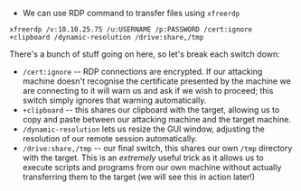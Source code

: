 - We can use RDP command to transfer files using `xfreerdp`

```
xfreerdp /v:10.10.25.75 /u:USERNAME /p:PASSWORD /cert:ignore +clipboard /dynamic-resolution /drive:share,/tmp
```

There's a bunch of stuff going on here, so let's break each switch down:

- `/cert:ignore` -- RDP connections are encrypted. If our attacking machine doesn't recognise the certificate presented by the machine we are connecting to it will warn us and ask if we wish to proceed; this switch simply ignores that warning automatically.
- `+clipboard` -- this shares our clipboard with the target, allowing us to copy and paste between our attacking machine and the target machine.
- `/dynamic-resolution` lets us resize the GUI window, adjusting the resolution of our remote session automatically.
- `/drive:share,/tmp` -- our final switch, this shares our own `/tmp` directory with the target. This is an _extremely_ useful trick as it allows us to execute scripts and programs from our own machine without actually transferring them to the target (we will see this in action later!)